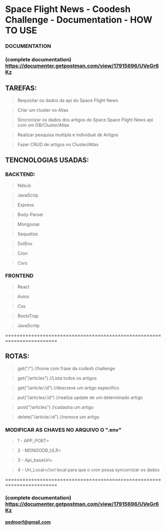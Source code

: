 # Space Flight News - Coodesh Challenge - Documentation - HOW TO USE

### DOCUMENTATION
### (complete documentation) https://documenter.getpostman.com/view/17915696/UVeGr6Kz


## TAREFAS:
> Requisitar os dados da api do Space Flight News

> Criar um cluster no Atlas

> Sincronizar os dados dos artigos do Space Space Flight News api com um DB/Cluster/Atlas

> Realizar pesquisa multipla e individual de Artigos

> Fazer CRUD de artigos no Cluster/Atlas


## TENCNOLOGIAS USADAS:
### BACKTEND:
> NdeJs

> JavaScrip

> Express

> Body-Parser

> Mongoose

> Sequelize

> DotEnv

> Cron

> Cors


### FRONTEND
> React

> Axios

> Css

> BootsTrap

> JavaScritp


========================================================================

## ROTAS:
> get("/") //home com frase da codesh challenge

> get("/articles") //Lista todos os artigos

> get("/article/:id") //descreve um artigo especifico

> put("/articles/:id") //realiza update de um determinado artigo

> post("/articles") //cadastra um artigo

> delete("/article/:id") //remoce um artigo


### MODIFICAR AS CHAVES NO ARQUIVO O ".env"
> 1 - APP_PORT=

> 2 - MONGODB_ULR=

> 3 - Api_baseUrl=

> 4 - Url_Local=//url local para que o cron possa syncornizar os dados

========================================================================
### (complete documentation) https://documenter.getpostman.com/view/17915696/UVeGr6Kz

#### pedroorf@gmail.com

